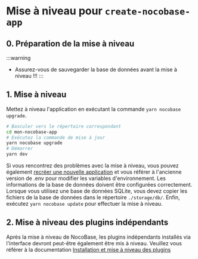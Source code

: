 # Mise à niveau pour `create-nocobase-app`

## 0. Préparation de la mise à niveau

:::warning
- Assurez-vous de sauvegarder la base de données avant la mise à niveau !!!
:::

## 1. Mise à niveau

Mettez à niveau l'application en exécutant la commande `yarn nocobase upgrade`.

```bash
# Basculer vers le répertoire correspondant
cd mon-nocobase-app
# Exécutez la commande de mise à jour
yarn nocobase upgrade
# Démarrer
yarn dev
```

Si vous rencontrez des problèmes avec la mise à niveau, vous pouvez également [recréer une nouvelle application](/welcome/getting-started/installation/create-nocobase-app) et vous référer à l'ancienne version de .env pour modifier les variables d'environnement. Les informations de la base de données doivent être configurées correctement. Lorsque vous utilisez une base de données SQLite, vous devez copier les fichiers de la base de données dans le répertoire `./storage/db/`. Enfin, exécutez `yarn nocobase update` pour effectuer la mise à niveau.

## 2. Mise à niveau des plugins indépendants

Après la mise à niveau de NocoBase, les plugins indépendants installés via l'interface devront peut-être également être mis à niveau. Veuillez vous référer à la documentation [Installation et mise à niveau des plugins](/welcome/getting-started/plugin)
